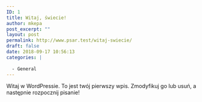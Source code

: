 ```yaml
---
ID: 1
title: Witaj, świecie!
author: mkepa
post_excerpt: ""
layout: post
permalink: http://www.psar.test/witaj-swiecie/
draft: false
date: 2018-09-17 10:56:13
categories: |
  
  - General
---
```

Witaj w WordPressie. To jest twój pierwszy wpis. Zmodyfikuj go lub usuń, a następnie rozpocznij pisanie!
